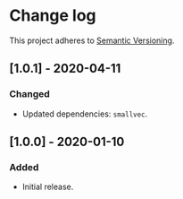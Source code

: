 # Change log

This project adheres to [Semantic Versioning](https://semver.org/spec/v2.0.0.html).

## [1.0.1] - 2020-04-11

### Changed

- Updated dependencies: `smallvec`.

## [1.0.0] - 2020-01-10

### Added

- Initial release.
